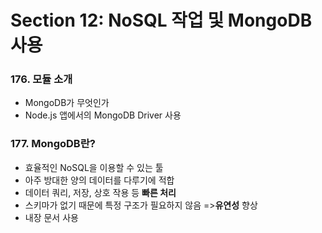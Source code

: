 # Section 12: NoSQL 작업 및 MongoDB 사용

### 176. 모듈 소개

- MongoDB가 무엇인가
- Node.js 앱에서의 MongoDB Driver 사용

### 177. MongoDB란?

- 효율적인 NoSQL을 이용할 수 있는 툴
- 아주 방대한 양의 데이터를 다루기에 적합
- 데이터 쿼리, 저장, 상호 작용 등 **빠른 처리**
- 스키마가 없기 때문에 특정 구조가 필요하지 않음 =>**유연성** 향상
- 내장 문서 사용
